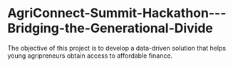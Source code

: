 # AgriConnect-Summit-Hackathon---Bridging-the-Generational-Divide
The objective of this project is to develop a data-driven solution that helps young agripreneurs obtain access to affordable finance.
